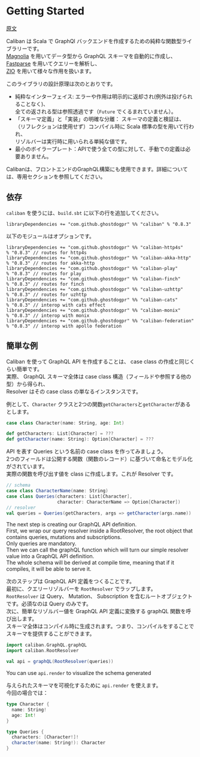 # Getting Started

[原文](https://ghostdogpr.github.io/caliban/docs/)  

Caliban は Scala で GraphQl バックエンドを作成するための純粋な関数型ライブラリーです。  
[Magnolia](https://github.com/propensive/magnolia) を用いてデータ型から GraphQL スキーマを自動的に作成し、  
[Fastparse](https://github.com/lihaoyi/fastparse) を用いてクエリーを解析し、  
[ZIO](https://github.com/zio/zio) を用いて様々な作用を扱います。 


このライブラリの設計原理は次のとおりです。
* 純粋なインターフェイス: エラーや作用は明示的に返却され(例外は投げられることなく)、  
全ての返される型は参照透過です（`Future` でくるまれていません）。
* 「スキーマ定義」と「実装」の明確な分離： スキーマの定義と検証は、  
（リフレクションは使用せず）コンパイル時に Scala 標準の型を用いて行われ、  
リゾルバーは実行時に用いられる単純な値です。
* 最小のボイラープレート：APIで使う全ての型に対して、手動での定義は必要ありません。

Calibanは、フロントエンドのGraphQL構築にも使用できます。詳細については、専用セクションを参照してください。  

## 依存
`caliban` を使うには、`build.sbt` に以下の行を追加してください。  
```sbtshell
libraryDependencies += "com.github.ghostdogpr" %% "caliban" % "0.8.3"
```

以下のモジュールはオプションです。
```sbtshell
libraryDependencies += "com.github.ghostdogpr" %% "caliban-http4s"     % "0.8.3" // routes for http4s
libraryDependencies += "com.github.ghostdogpr" %% "caliban-akka-http"  % "0.8.3" // routes for akka-http
libraryDependencies += "com.github.ghostdogpr" %% "caliban-play"       % "0.8.3" // routes for play
libraryDependencies += "com.github.ghostdogpr" %% "caliban-finch"      % "0.8.3" // routes for finch
libraryDependencies += "com.github.ghostdogpr" %% "caliban-uzhttp"     % "0.8.3" // routes for uzhttp
libraryDependencies += "com.github.ghostdogpr" %% "caliban-cats"       % "0.8.3" // interop with cats effect
libraryDependencies += "com.github.ghostdogpr" %% "caliban-monix"      % "0.8.3" // interop with monix
libraryDependencies += "com.github.ghostdogpr" %% "caliban-federation" % "0.8.3" // interop with apollo federation
```

## 簡単な例

Caliban を使って GraphQL API を作成することは、 case class の作成と同じくらい簡単です。  
実際、 GraphQL スキーマ全体は case class 構造（フィールドや参照する他の型）から得られ、  
Resolver はその case class の単なるインスタンスです。  

例として、`Character` クラスと2つの関数`getCharacters`と`getCharacter`があるとします。  
```scala
case class Character(name: String, age: Int)

def getCharacters: List[Character] = ???
def getCharacter(name: String): Option[Character] = ???
```

API を表す Queries という名前の case class を作ってみましょう。  
2つのフィールドは公開する関数（関数のレコード）に基づいて命名とモデル化がされています。  
実際の関数を呼び出す値を class に作成します。これが Resolver です。  
```scala
// schema
case class CharacterName(name: String)
case class Queries(characters: List[Character],
                   character: CharacterName => Option[Character])
// resolver
val queries = Queries(getCharacters, args => getCharacter(args.name))
```

The next step is creating our GraphQL API definition.  
First, we wrap our query resolver inside a RootResolver, the root object that contains queries, mutations and subscriptions.  
Only queries are mandatory.  
Then we can call the graphQL function which will turn our simple resolver value into a GraphQL API definition.  
The whole schema will be derived at compile time, meaning that if it compiles, it will be able to serve it.  

次のステップは GraphQL API 定義をつくることです。  
最初に、クエリーリゾルバーを `RootResolver` でラップします。  
`RootResolver` は Query、 Mutation、 Subscription を含むルートオブジェクトです。必須なのは Query のみです。  
次に、簡単なリゾルバー値を GraphQL API 定義に変換する graphQL 関数を呼び出します。  
スキーマ全体はコンパイル時に生成されます。つまり、コンパイルをすることでスキーマを提供することができます。  

```scala
import caliban.GraphQL.graphQL
import caliban.RootResolver

val api = graphQL(RootResolver(queries))
```

You can use `api.render` to visualize the schema generated

与えられたスキーマを可視化するために `api.render` を使えます。  
今回の場合では：
```scala
type Character {
  name: String!
  age: Int!
}

type Queries {
  characters: [Character!]!
  character(name: String!): Character
}
```
